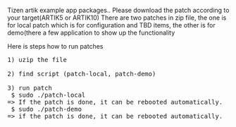 Tizen artik example app packages..
Please download the patch according to your target(ARTIK5 or ARTIK10)
There are two patches in zip file, the one is for local patch which is for configuration and TBD items, 
the other is for demo(there a few application to show up the functionality

Here is steps how to run patches
<pre>
1) uzip the file 

2) find script (patch-local, patch-demo)

3) run patch
 $ sudo ./patch-local
=> If the patch is done, it can be rebooted automatically.
 $ sudo ./patch-demo
=> if the patch is done, it can be rebooted automatically.
</pre>
